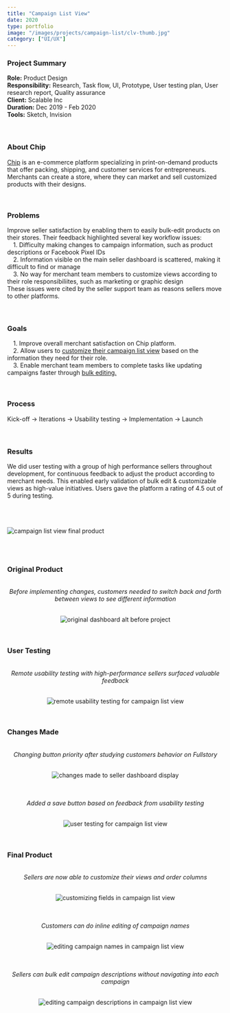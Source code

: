 ```yaml
---
title: "Campaign List View"
date: 2020
type: portfolio
image: "/images/projects/campaign-list/clv-thumb.jpg"
category: ["UI/UX"]
---
```


<h3>Project Summary</h3>
<b>Role:</b> Product Design<br>
<b>Responsibility:</b> Research, Task flow, UI, Prototype, User testing plan, User research report, Quality assurance<br>
<b>Client:</b> Scalable Inc<br>
<b>Duration:</b> Dec 2019 - Feb 2020<br>
<b>Tools:</b> Sketch, Invision<br>
<br><br>

<h3>About Chip</h3>
<p><a href="https://www.chipchip.com/">Chip</a> is an e-commerce platform specializing in print-on-demand products that offer packing, shipping, and customer services for entrepreneurs. Merchants can create a store, where they can market and sell customized products with their designs.</p>
<br>

<h3>Problems</h3>
Improve seller satisfaction by enabling them to easily bulk-edit products on their stores. Their feedback highlighted several key workflow issues:<br>
&emsp;1. Difficulty making changes to campaign information, such as product descriptions or Facebook Pixel IDs<br>
&emsp;2. Information visible on the main seller dashboard is scattered, making it difficult to find or manage<br>
&emsp;3. No way for merchant team members to customize views according to their role responsibiliites, such as marketing or graphic design<br>
These issues were cited by the seller support team as reasons sellers move to other platforms.<br>
<br><br>


<h3>Goals</h3>
<p>
&emsp;1. Improve overall merchant satisfaction on Chip platform.<br>
&emsp;2. Allow users to <a href="./#customizable_view">customize their campaign list view</a> based on the information they need for their role.<br>
&emsp;3. Enable merchant team members to complete tasks like updating campaigns faster through <a href="./#bulk_edit_name">bulk editing.</a></p>
<br>

<h3>Process</h3>
Kick-off &rarr; Iterations &rarr; Usability testing &rarr; Implementation &rarr; Launch
<br><br><br>


<h3>Results</h3>
We did user testing with a group of high performance sellers throughout development, for continuous feedback to adjust the product according to merchant needs. This enabled early validation of bulk edit & customizable views as high-value initiatives. Users gave the platform a rating of 4.5 out of 5 during testing.
<br><br>
<br><br>

<p><img src="/images/projects/campaign-list/clv-cover.jpg" loading="lazy" alt="campaign list view final product"></p>
<br><br>

<h3>Original Product</h3><br>
<div style="text-align:center;">
	<i>Before implementing changes, customers needed to switch back and forth between views to see different information</i><br><br>
	<!--p><img src="/images/projects/campaign-list/original-dash.gif" loading="lazy" alt="original dashboard alt before project"></p-->
	<p><img src="/images/projects/campaign-list/before-changes.jpg" loading="lazy" alt="original dashboard alt before project"></p>
</div>
<br>

<!--h3>Iterations</h3>
<p><img src="/images/projects/campaign-list/hand-sketches.jpg" loading="lazy" alt="hand sketches"></p>
<br-->

<h3>User Testing</h3><br>
<div style="text-align:center;">
	<i>Remote usability testing with high-performance sellers surfaced valuable feedback</i><br><br>
	<p><img src="/images/projects/campaign-list/remote-user-test.jpg" loading="lazy" alt="remote usability testing for campaign list view"></p>
</div>
<br>

<h3>Changes Made</h3><br>
<div style="text-align:center;">
	<i>Changing button priority after studying customers behavior on Fullstory</i><br><br>
	<p><img src="/images/projects/campaign-list/after-research.jpg" loading="lazy" alt="changes made to seller dashboard display"></p>
</div><br><br>
<div style="text-align:center;">
	<i>Added a save button based on feedback from usability testing</i><br><br>
	<p><img src="/images/projects/campaign-list/after-testing.jpg" loading="lazy" alt="user testing for campaign list view"></p>
</div>
<br>

<h3>Final Product</h3><br>
<div style="text-align:center;">
	<i>Sellers are now able to customize their views and order columns</i><br><br>
	<!--p><img id="customizable_view" src="/images/projects/campaign-list/customizable-view.gif" loading="lazy" alt="customizing fields in campaign list view"></p-->
	<p><img id="customizable_view" src="/images/projects/campaign-list/customize-view.jpg" loading="lazy" alt="customizing fields in campaign list view"></p>
</div><br><br>

<div style="text-align:center;">
	<i>Customers can do inline editing of campaign names</i><br><br>
	<!--p><img id="bulk_edit_name" src="/images/projects/campaign-list/name-editing.gif" loading="lazy" alt="editing campaign names in campaign list view"></p-->
	<p><img id="bulk_edit_name" src="/images/projects/campaign-list/inline-editing.jpg" loading="lazy" alt="editing campaign names in campaign list view"></p>
</div><br><br>

<div style="text-align:center;">
	<i>Sellers can bulk edit campaign descriptions without navigating into each campaign</i><br><br>
	<!--p><img src="/images/projects/campaign-list/desc-editing.gif" loading="lazy" alt="editing campaign descriptions in campaign list view"></p-->
	<p><img src="/images/projects/campaign-list/edit-desc.jpg" loading="lazy" alt="editing campaign descriptions in campaign list view"></p>
</div>
<br><br>
